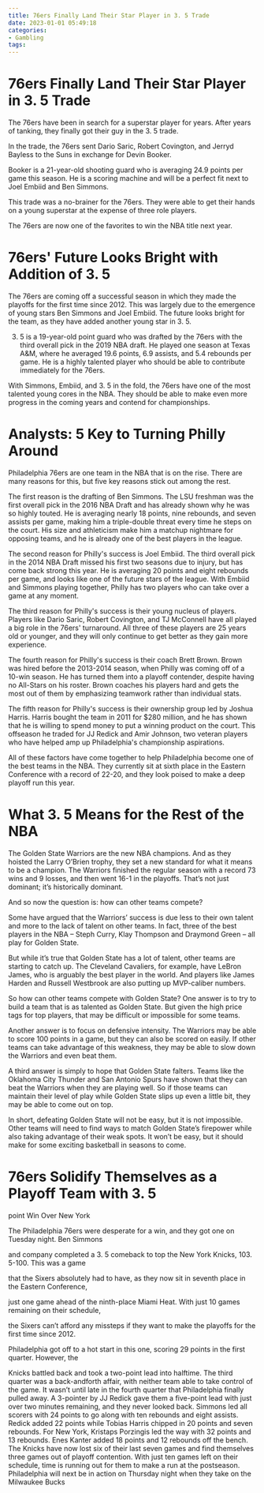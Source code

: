 ```yaml
---
title: 76ers Finally Land Their Star Player in 3. 5 Trade
date: 2023-01-01 05:49:18
categories:
- Gambling
tags:
---
```



#  76ers Finally Land Their Star Player in 3. 5 Trade

The 76ers have been in search for a superstar player for years. After years of tanking, they finally got their guy in the 3. 5 trade.

In the trade, the 76ers sent Dario Saric, Robert Covington, and Jerryd Bayless to the Suns in exchange for Devin Booker.

Booker is a 21-year-old shooting guard who is averaging 24.9 points per game this season. He is a scoring machine and will be a perfect fit next to Joel Embiid and Ben Simmons.

This trade was a no-brainer for the 76ers. They were able to get their hands on a young superstar at the expense of three role players.

The 76ers are now one of the favorites to win the NBA title next year.

#  76ers' Future Looks Bright with Addition of 3. 5

The 76ers are coming off a successful season in which they made the playoffs for the first time since 2012. This was largely due to the emergence of young stars Ben Simmons and Joel Embiid. The future looks bright for the team, as they have added another young star in 3. 5.

3. 5 is a 19-year-old point guard who was drafted by the 76ers with the third overall pick in the 2019 NBA draft. He played one season at Texas A&M, where he averaged 19.6 points, 6.9 assists, and 5.4 rebounds per game. He is a highly talented player who should be able to contribute immediately for the 76ers.

With Simmons, Embiid, and 3. 5 in the fold, the 76ers have one of the most talented young cores in the NBA. They should be able to make even more progress in the coming years and contend for championships.

#  Analysts:  5 Key to Turning Philly Around



Philadelphia 76ers are one team in the NBA that is on the rise. There are many reasons for this, but five key reasons stick out among the rest.

The first reason is the drafting of Ben Simmons. The LSU freshman was the first overall pick in the 2016 NBA Draft and has already shown why he was so highly touted. He is averaging nearly 18 points, nine rebounds, and seven assists per game, making him a triple-double threat every time he steps on the court. His size and athleticism make him a matchup nightmare for opposing teams, and he is already one of the best players in the league.

The second reason for Philly's success is Joel Embiid. The third overall pick in the 2014 NBA Draft missed his first two seasons due to injury, but has come back strong this year. He is averaging 20 points and eight rebounds per game, and looks like one of the future stars of the league. With Embiid and Simmons playing together, Philly has two players who can take over a game at any moment.

The third reason for Philly's success is their young nucleus of players. Players like Dario Saric, Robert Covington, and TJ McConnell have all played a big role in the 76ers' turnaround. All three of these players are 25 years old or younger, and they will only continue to get better as they gain more experience.

The fourth reason for Philly's success is their coach Brett Brown. Brown was hired before the 2013-2014 season, when Philly was coming off of a 10-win season. He has turned them into a playoff contender, despite having no All-Stars on his roster. Brown coaches his players hard and gets the most out of them by emphasizing teamwork rather than individual stats.

The fifth reason for Philly's success is their ownership group led by Joshua Harris. Harris bought the team in 2011 for $280 million, and he has shown that he is willing to spend money to put a winning product on the court. This offseason he traded for JJ Redick and Amir Johnson, two veteran players who have helped amp up Philadelphia's championship aspirations.

All of these factors have come together to help Philadelphia become one of the best teams in the NBA. They currently sit at sixth place in the Eastern Conference with a record of 22-20, and they look poised to make a deep playoff run this year.

#  What 3. 5 Means for the Rest of the NBA

The Golden State Warriors are the new NBA champions. And as they hoisted the Larry O’Brien trophy, they set a new standard for what it means to be a champion. The Warriors finished the regular season with a record 73 wins and 9 losses, and then went 16-1 in the playoffs. That’s not just dominant; it’s historically dominant.

And so now the question is: how can other teams compete?

Some have argued that the Warriors’ success is due less to their own talent and more to the lack of talent on other teams. In fact, three of the best players in the NBA – Steph Curry, Klay Thompson and Draymond Green – all play for Golden State.

But while it’s true that Golden State has a lot of talent, other teams are starting to catch up. The Cleveland Cavaliers, for example, have LeBron James, who is arguably the best player in the world. And players like James Harden and Russell Westbrook are also putting up MVP-caliber numbers.

So how can other teams compete with Golden State? One answer is to try to build a team that is as talented as Golden State. But given the high price tags for top players, that may be difficult or impossible for some teams.

Another answer is to focus on defensive intensity. The Warriors may be able to score 100 points in a game, but they can also be scored on easily. If other teams can take advantage of this weakness, they may be able to slow down the Warriors and even beat them.

A third answer is simply to hope that Golden State falters. Teams like the Oklahoma City Thunder and San Antonio Spurs have shown that they can beat the Warriors when they are playing well. So if those teams can maintain their level of play while Golden State slips up even a little bit, they may be able to come out on top.

In short, defeating Golden State will not be easy, but it is not impossible. Other teams will need to find ways to match Golden State’s firepower while also taking advantage of their weak spots. It won’t be easy, but it should make for some exciting basketball in seasons to come.

#  76ers Solidify Themselves as a Playoff Team with 3. 5

point Win Over New York

The Philadelphia 76ers were desperate for a win, and they got one on Tuesday night. Ben Simmons

and company completed a 3. 5 comeback to top the New York Knicks, 103. 5-100. This was a game

that the Sixers absolutely had to have, as they now sit in seventh place in the Eastern Conference,

just one game ahead of the ninth-place Miami Heat. With just 10 games remaining on their schedule,

the Sixers can’t afford any missteps if they want to make the playoffs for the first time since 2012.

Philadelphia got off to a hot start in this one, scoring 29 points in the first quarter. However, the

Knicks battled back and took a two-point lead into halftime. The third quarter was a back-andforth affair, with neither team able to take control of the game. It wasn’t until late in the fourth quarter that Philadelphia finally pulled away. A 3-pointer by JJ Redick gave them a five-point lead with just over two minutes remaining, and they never looked back. Simmons led all scorers with 24 points to go along with ten rebounds and eight assists. Redick added 22 points while Tobias Harris chipped in 20 points and seven rebounds. For New York, Kristaps Porzingis led the way with 32 points and 13 rebounds. Enes Kanter added 18 points and 12 rebounds off the bench. The Knicks have now lost six of their last seven games and find themselves three games out of playoff contention. With just ten games left on their schedule, time is running out for them to make a run at the postseason. Philadelphia will next be in action on Thursday night when they take on the Milwaukee Bucks